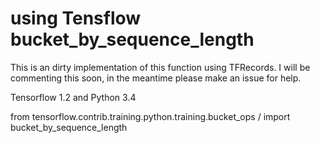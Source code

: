 # using Tensflow bucket_by_sequence_length

This is an dirty implementation of this function using TFRecords. I will be commenting this soon, in the meantime please make an issue for help.

Tensorflow 1.2 and Python 3.4

from tensorflow.contrib.training.python.training.bucket_ops /
import bucket_by_sequence_length
